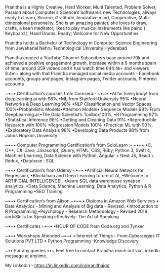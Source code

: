 Pranitha is a Highly Creative, Hard Worker, Multi Talented, Problem Solver, Passion about Computer’s Science’s Software’s new Technologies, always ready to Learn, Sincere, Gratitude, Innovative mind, Cooperative, Multi-dimensional personality, She is an amazing painter, she loves to draw, crafts, a keen meditator, likes to play musical instruments like paino ( Keyboard ), Hand Drums. Ready; Welcome for New Opportunities.

Pranitha holds a Bachelor of Technology in Computer Science Engineering from Jawaharlal Nehru Technological University Hyderabad

Pranitha created a YouTube Channel Subscribers base around 70k and achieved a positive engagement growth, increase within a 6 months spain of time, around 359 videos and it has watch time 644.4k+ and viewers 8.4m+ along with that Pranitha managed social media accounts - Facebook accounts, groups and pages, Instagram pages, Twitter accounts, Pinterest accounts

~•~• Certification’s courses from Coursera:- ~•~• •AI for Everybody! from deeplearning.ai with 98% •ML from Stanford University 95% •Neural Networks & Deep Learning 98% •NLP Classification and Vector Spaces 100%•Probabilistic Models•Attention Models• Sequence Models 98% From DeepLearning.ai •The Data Scientist’s Toolbox100%, •R Programming 97% •Statistical Inference 96% •Getting and Cleaning Data 91% •Reproducible Research with 100% •Regression Models 100% •Practical ML with 93%, •Exploratory Data Analysis 98% •Developing Data Products 98% from Johns Hopkins University

~•~• Computer Programming Certification’s from SoloLearn :- ~•~• •C, C++, C#, Java, Javascript, jQuery, HTML, CSS, Ruby, Python 3, Swift 4, Machine Learning, Data Science with Python, Angular + Nest JS, React + Redux, •Database : SQL

~•~• Certification’s from Udemy ~•~• •Artificial Neural Network for Regression, •Blockchain and Deep Learning future of AI, •Welcome to ARTIFICIAL INTELLIGENCE!, •Azure SQL data warehouse synapse analytics, •Data Science, Machine Learning, Data Analytics, Python & R Programming •SEO Training

~•~• Certification’s from Alison ~•~• • Diploma in Amazon Web Services • Data Analytics - Mining and Analysis of Big data - Revised, •Introduction to R Programming,•Psychology - Research Methodology - Revised 2018 and•Skills for Speaking effectively: The Art of Speaking

~•~• Certificates ~•~• •HOUR OF CODE from Code.org and Tynker

~•~• Workshops Attended ~•~• • Internet of Things - From Cyberaegies IT Solutions PVT LTD • Python Programming -Knowledge Discovery

~•• For any queries ••~ Feel free to contact Pranitha reach out via LinkedIn message at anytime.

My LinkedIn - https://in.linkedin.com/in/pranithajgd
